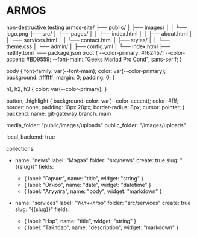 # ARMOS
non-destructive testing
armos-site/
├── public/
│   ├── images/
│   │   └── logo.png
├── src/
│   ├── pages/
│   │   ├── index.html
│   │   ├── about.html
│   │   ├── services.html
│   │   └── contact.html
│   ├── styles/
│   │   └── theme.css
│   └── admin/
│       ├── config.yml
│       └── index.html
├── netlify.toml
└── package.json
:root {
  --color-primary: #162457;
  --color-accent: #BD9559;
  --font-main: "Geeks Mariad Pro Cond", sans-serif;
}

body {
  font-family: var(--font-main);
  color: var(--color-primary);
  background: #ffffff;
  margin: 0;
  padding: 0;
}

h1, h2, h3 {
  color: var(--color-primary);
}

button, .highlight {
  background-color: var(--color-accent);
  color: #fff;
  border: none;
  padding: 10px 20px;
  border-radius: 8px;
  cursor: pointer;
}
backend:
  name: git-gateway
  branch: main

media_folder: "public/images/uploads"
public_folder: "/images/uploads"

local_backend: true

collections:
  - name: "news"
    label: "Мэдээ"
    folder: "src/news"
    create: true
    slug: "{{slug}}"
    fields:
      - { label: "Гарчиг", name: "title", widget: "string" }
      - { label: "Огноо", name: "date", widget: "datetime" }
      - { label: "Агуулга", name: "body", widget: "markdown" }

  - name: "services"
    label: "Үйлчилгээ"
    folder: "src/services"
    create: true
    slug: "{{slug}}"
    fields:
      - { label: "Нэр", name: "title", widget: "string" }
      - { label: "Тайлбар", name: "description", widget: "markdown" }
